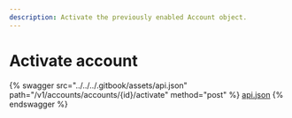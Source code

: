 ```yaml
---
description: Activate the previously enabled Account object.
---
```


# Activate account

{% swagger src="../../../.gitbook/assets/api.json" path="/v1/accounts/accounts/{id}/activate" method="post" %}
[api.json](../../../.gitbook/assets/api.json)
{% endswagger %}
